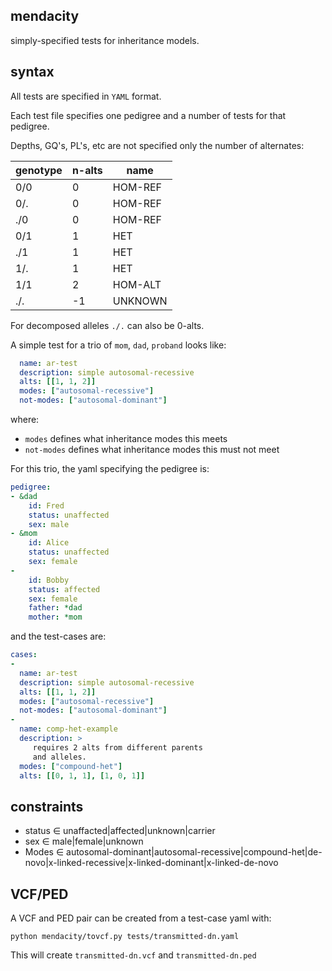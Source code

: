 ## mendacity

simply-specified tests for inheritance models.

## syntax

All tests are specified in `YAML` format.

Each test file specifies one pedigree and a number of tests for that pedigree.

Depths, GQ's, PL's, etc are not specified only the number of alternates:

| genotype | n-alts | name    |
| -------- | ------ | ------- |
|  0/0     |   0    | HOM-REF |
|  0/.     |   0    | HOM-REF |
|  ./0     |   0    | HOM-REF |
|  0/1     |   1    | HET     |
|  ./1     |   1    | HET     |
|  1/.     |   1    | HET     |
|  1/1     |   2    | HOM-ALT |
|  ./.     |  -1    | UNKNOWN |

For decomposed alleles `./.` can also be 0-alts.

A simple test for a trio of `mom`, `dad`, `proband` looks like:

```yaml
  name: ar-test
  description: simple autosomal-recessive
  alts: [[1, 1, 2]] 
  modes: ["autosomal-recessive"]
  not-modes: ["autosomal-dominant"]
```

where:
+ `modes` defines what inheritance modes this meets
+ `not-modes` defines what inheritance modes this must not meet

For this trio, the yaml specifying the pedigree is:

```yaml
pedigree:
- &dad
    id: Fred
    status: unaffected
    sex: male
- &mom
    id: Alice
    status: unaffected
    sex: female
-
    id: Bobby
    status: affected
    sex: female
    father: *dad
    mother: *mom
```

and the test-cases are:

```yaml
cases:
-
  name: ar-test
  description: simple autosomal-recessive
  alts: [[1, 1, 2]]
  modes: ["autosomal-recessive"]
  not-modes: ["autosomal-dominant"]
-
  name: comp-het-example
  description: >
     requires 2 alts from different parents
     and alleles.                                                                                                                                                                      
  modes: ["compound-het"]
  alts: [[0, 1, 1], [1, 0, 1]]
```

## constraints

+ status ∈ unaffacted|affected|unknown|carrier
+ sex ∈ male|female|unknown
+ Modes ∈ autosomal-dominant|autosomal-recessive|compound-het|de-novo|x-linked-recessive|x-linked-dominant|x-linked-de-novo

## VCF/PED

A VCF and PED pair can be created from a test-case yaml with:

```
python mendacity/tovcf.py tests/transmitted-dn.yaml
```

This will create `transmitted-dn.vcf` and `transmitted-dn.ped`



